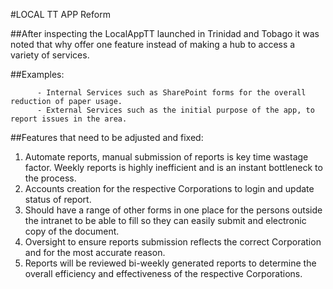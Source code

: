 #LOCAL TT APP Reform

##After inspecting the LocalAppTT launched in Trinidad and Tobago it was noted that why offer one feature instead of making a hub to access a variety of services.

##Examples:

          - Internal Services such as SharePoint forms for the overall reduction of paper usage.
          - External Services such as the initial purpose of the app, to report issues in the area.



##Features that need to be adjusted and fixed:
1. Automate reports, manual submission of reports is key time wastage factor. Weekly reports is highly inefficient and is an instant bottleneck to the process.
2. Accounts creation for the respective Corporations to login and update status of report.
3. Should have a range of other forms in one place for the persons outside the intranet to be able to fill so they can easily submit and electronic copy of the document.
4. Oversight to ensure reports submission reflects the correct Corporation and for the most accurate reason.
5. Reports will be reviewed bi-weekly generated reports to determine the overall efficiency and effectiveness of the respective Corporations.
